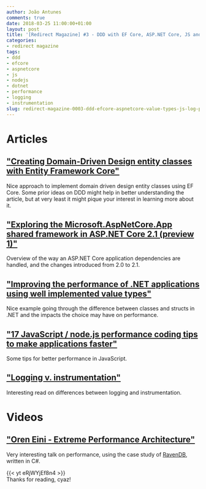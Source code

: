 ```yaml
---
author: João Antunes
comments: true
date: 2018-03-25 11:00:00+01:00
layout: post
title: '[Redirect Magazine] #3 - DDD with EF Core, ASP.NET Core, JS and .NET perf and some logging bits'
categories:
- redirect magazine
tags:
- ddd
- efcore
- aspnetcore
- js
- nodejs
- dotnet
- performance
- logging
- instrumentation
slug: redirect-magazine-0003-ddd-efcore-aspnetcore-value-types-js-log-perf
---
```


# Articles
## ["Creating Domain-Driven Design entity classes with Entity Framework Core"](https://www.thereformedprogrammer.net/creating-domain-driven-design-entity-classes-with-entity-framework-core/)
Nice approach to implement domain driven design entity classes using EF Core. Some prior ideas on DDD might help in better understanding the article, but at very least it might pique your interest in learning more about it.
<br/>
## ["Exploring the Microsoft.AspNetCore.App shared framework in ASP.NET Core 2.1 (preview 1)"](https://andrewlock.net/exploring-the-microsoft-aspnetcore-app-shared-framework-in-asp-net-core-2-1-preview-1/)
Overview of the way an ASP.NET Core application dependencies are handled, and the changes introduced from 2.0 to 2.1.
<br/>
## ["Improving the performance of .NET applications using well implemented value types"](http://www.elemarjr.com/en/2018/03/improving-the-performance-of-net-applications-using-well-implemented-value-types/)
Nice example going through the difference between classes and structs in .NET and the impacts the choice may have on performance.
<br/>
## ["17 JavaScript / node.js performance coding tips to make applications faster"](http://voidcanvas.com/javascript-performant-coding-tips/)
Some tips for better performance in JavaScript.
<br/>
## ["Logging v. instrumentation"](https://peter.bourgon.org/blog/2016/02/07/logging-v-instrumentation.html)
Interesting read on differences between logging and instrumentation.
<br/>
# Videos
## ["Oren Eini - Extreme Performance Architecture"](https://youtu.be/eRjWYjEf8n4)
Very interesting talk on performance, using the case study of [RavenDB](https://ravendb.net/), written in C#.

{{< yt eRjWYjEf8n4 >}}
<br/>
Thanks for reading, cyaz!